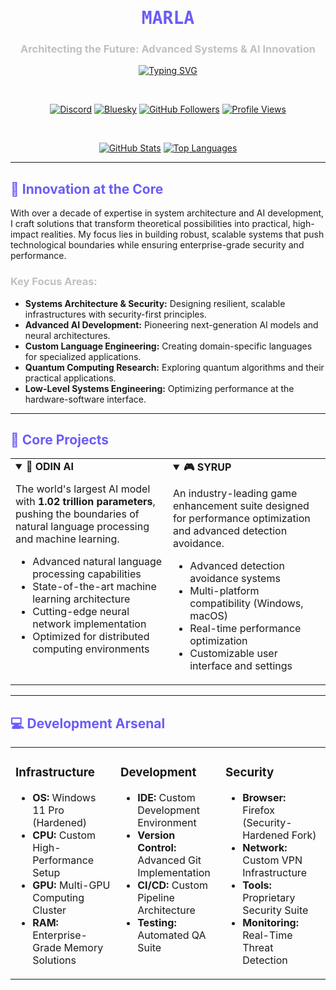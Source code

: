 <div align="center">

# <span style="color: #6B5CF7; font-family: 'JetBrains Mono', monospace;">MARLA</span>

### <span style="color: #C0C0C0;">Architecting the Future: Advanced Systems & AI Innovation</span>

[![Typing SVG](https://readme-typing-svg.demolab.com?font=JetBrains+Mono&size=24&pause=1000&color=6B5CF7&center=true&vCenter=true&random=false&width=550&lines=Systems+Architecture+%26+Security;Advanced+AI+Development;Custom+Language+Engineering;Quantum+Computing+Research;Low-Level+Systems+Engineering)](https://git.io/typing-svg)

<br>

[<img src="https://img.shields.io/badge/Discord-%235865F2.svg?style=for-the-badge&logo=discord&logoColor=white" alt="Discord">](https://discord.gg/WJUheEQtuS)
[<img src="https://img.shields.io/badge/Bluesky-%2300acee.svg?style=for-the-badge&logo=bluesky&logoColor=white" alt="Bluesky">](https://bsky.app/profile/hxch.bsky.social)
[<img src="https://img.shields.io/github/followers/dragonboe?style=for-the-badge&color=6B5CF7" alt="GitHub Followers">](https://github.com/dragonboe)
[<img src="https://komarev.com/ghpvc/?username=dragonboe&style=for-the-badge&color=6B5CF7" alt="Profile Views">](https://github.com/dragonboe)

<br>

[![GitHub Stats](https://github-readme-stats.vercel.app/api?username=dragonboe&show_icons=true&theme=aura&border_color=6B5CF7&hide_border=true&bg_color=0D1117&rank_icon=github&include_all_commits=true&count_private=true)](https://github.com/dragonboe)
[![Top Languages](https://github-readme-stats.vercel.app/api/top-langs/?username=dragonboe&layout=compact&theme=aura&border_color=6B5CF7&hide_border=true&bg_color=0D1117)](https://github.com/dragonboe)

</div>

---

## <span style="color: #6B5CF7;">🔮 Innovation at the Core</span>

With over a decade of expertise in system architecture and AI development, I craft solutions that transform theoretical possibilities into practical, high-impact realities. My focus lies in building robust, scalable systems that push technological boundaries while ensuring enterprise-grade security and performance.

### <span style="color: #C0C0C0;">Key Focus Areas:</span>
- **Systems Architecture & Security:** Designing resilient, scalable infrastructures with security-first principles.
- **Advanced AI Development:** Pioneering next-generation AI models and neural architectures.
- **Custom Language Engineering:** Creating domain-specific languages for specialized applications.
- **Quantum Computing Research:** Exploring quantum algorithms and their practical applications.
- **Low-Level Systems Engineering:** Optimizing performance at the hardware-software interface.

---

## <span style="color: #6B5CF7;">🎯 Core Projects</span>

<div align="center">
  <table>
    <tr>
      <td width="50%" valign="top">
        <details open>
          <summary><b>🤖 ODIN AI</b></summary>
          <p>
            The world's largest AI model with <b>1.02 trillion parameters</b>, pushing the boundaries of natural language processing and machine learning.
          </p>
          <ul>
            <li>Advanced natural language processing capabilities</li>
            <li>State-of-the-art machine learning architecture</li>
            <li>Cutting-edge neural network implementation</li>
            <li>Optimized for distributed computing environments</li>
          </ul>
        </details>
      </td>
      <td width="50%" valign="top">
        <details open>
          <summary><b>🎮 SYRUP</b></summary>
          <p>
            An industry-leading game enhancement suite designed for performance optimization and advanced detection avoidance.
          </p>
          <ul>
            <li>Advanced detection avoidance systems</li>
            <li>Multi-platform compatibility (Windows, macOS)</li>
            <li>Real-time performance optimization</li>
            <li>Customizable user interface and settings</li>
          </ul>
        </details>
      </td>
    </tr>
  </table>
</div>

---

## <span style="color: #6B5CF7;">💻 Development Arsenal</span>

<div align="center">
  <table>
    <tr>
      <td width="33%" valign="top">
        <h3>Infrastructure</h3>
        <ul>
          <li><b>OS:</b> Windows 11 Pro (Hardened)</li>
          <li><b>CPU:</b> Custom High-Performance Setup</li>
          <li><b>GPU:</b> Multi-GPU Computing Cluster</li>
          <li><b>RAM:</b> Enterprise-Grade Memory Solutions</li>
        </ul>
      </td>
      <td width="33%" valign="top">
        <h3>Development</h3>
        <ul>
          <li><b>IDE:</b> Custom Development Environment</li>
          <li><b>Version Control:</b> Advanced Git Implementation</li>
          <li><b>CI/CD:</b> Custom Pipeline Architecture</li>
          <li><b>Testing:</b> Automated QA Suite</li>
        </ul>
      </td>
      <td width="33%" valign="top">
        <h3>Security</h3>
        <ul>
          <li><b>Browser:</b> Firefox (Security-Hardened Fork)</li>
          <li><b>Network:</b> Custom VPN Infrastructure</li>
          <li><b>Tools:</b> Proprietary Security Suite</li>
          <li><b>Monitoring:</b> Real-Time Threat Detection</li>
        </ul>
      </td>
    </tr>
  </table>
</div>
